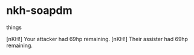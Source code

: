 # nkh-soapdm
things

[nKH!] Your attacker had 69hp remaining.
[nKH!] Their assister had 69hp remaining.
